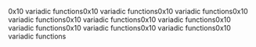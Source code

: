 0x10 variadic functions0x10 variadic functions0x10 variadic functions0x10 variadic functions0x10 variadic functions0x10 variadic functions0x10 variadic functions0x10 variadic functions0x10 variadic functions0x10 variadic functions
